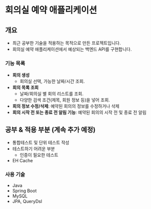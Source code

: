 # 회의실 예약 애플리케이션

## 개요

- 최근 공부한 기술을 적용하는 목적으로 만든 프로젝트입니다.
- 회의실 예약 애플리케이션에서 예상되는 백엔드 API를 구현합니다.

### 기능 목록

- **회의 생성**
    - 회의실 선택, 가능한 날짜/시간 조회.
- **회의 목록 조회**
    - 날짜/회의실 별 회의 리스트를 조회.
    - 다양한 검색 조건(제목, 회원 정보 등)을 넣어 조회.
- **회의 정보 수정/삭제**: 예약된 회의의 정보를 수정하거나 삭제
- **회의 시작 전 또는 종료 전 알림 기능**: 예약된 회의의 시작 전 및 종료 전 알림

## 공부 & 적용 부분 (계속 추가 예정)

- 통합테스트 및 단위 테스트 작성
- 테스트하기 어려운 부분
    - 인증이 필요한 테스트
- EH Cache

### 사용 기술

- Java
- Spring Boot
- MySQL
- JPA, QueryDsl
